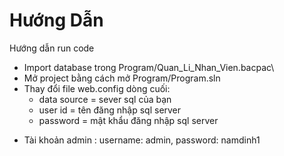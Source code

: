 # Hướng Dẫn
Hướng dẫn run code
- Import database trong Program/Quan_Li_Nhan_Vien.bacpac\
- Mở project bằng cách mở Program/Program.sln
- Thay đổi file web.config dòng cuối: 
  + data source = sever sql của bạn
  + user id = tên đăng nhập sql server
  + password = mật khẩu đăng nhập sql server
* Tài khoản admin : username: admin, password: namdinh1
